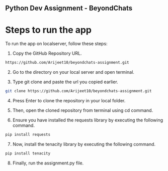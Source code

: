 ## Python Dev Assignment - BeyondChats

# Steps to run the app 

To run the app on localserver, follow these steps:

1. Copy the GitHub Repository URL.

```bash
https://github.com/Arijeet10/beyondchats-assignment.git
```

2. Go to the directory on your local server and open terminal.

3. Type git clone and paste the url you copied earlier.

```bash
git clone https://github.com/Arijeet10/beyondchats-assignment.git
```

4. Press Enter to clone the repository in your local folder.

5. Then, open the cloned repository from terminal using cd command.

6. Ensure you have installed the requests library by executing the following command.

```bash
pip install requests
```

7. Now, install the tenacity library by executing the following command.

```bash
pip install tenacity
```

8. Finally, run the assignment.py file.
